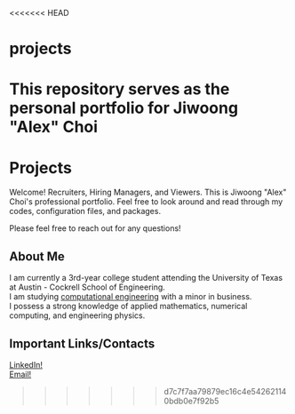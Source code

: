 <<<<<<< HEAD
# projects
This repository serves as the personal portfolio for Jiwoong "Alex" Choi
=======
# Projects
Welcome! Recruiters, Hiring Managers, and Viewers. This is Jiwoong "Alex" Choi's professional portfolio.
Feel free to look around and read through my codes, configuration files, and packages.<br>

Please feel free to reach out for any questions!<br>

## About Me
I am currently a 3rd-year college student attending the University of Texas at Austin - Cockrell School of Engineering. <br>
I am studying [computational engineering](https://www.ae.utexas.edu/undergraduate/computational-undergrad-program/what-is-computational-engineering) with a minor in business.<br>
I possess a strong knowledge of applied mathematics, numerical computing, and engineering physics.<br>

## Important Links/Contacts
[LinkedIn!](https://www.linkedin.com/in/jiwoongchoi7)<br>
[Email!](mailto:jiwoongchoi0207@icloud.com)<br>
>>>>>>> d7c7f7aa79879ec16c4e542621140bdb0e7f92b5


